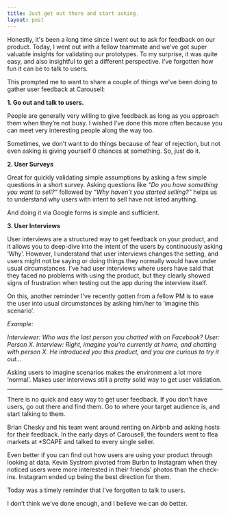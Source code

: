 ```yaml
---
title: Just get out there and start asking.
layout: post
---
```


Honestly, it's been a long time since I went out to ask for feedback on our product. Today, I went out with a fellow teammate and we’ve got super valuable insights for validating our prototypes. To my surprise, it was quite easy, and also insightful to get a different perspective. I’ve forgotten how fun it can be to talk to users.


This prompted me to want to share a couple of things we've been doing to gather user feedback at Carousell:


<b>1. Go out and talk to users.</b>

People are generally very willing to give feedback as long as you approach them when they’re not busy. I wished I’ve done this more often because you can meet very interesting people along the way too.


Sometimes, we don’t want to do things because of fear of rejection, but not even asking is giving yourself 0 chances at something. So, just do it.


<b>2. User Surveys</b>

Great for quickly validating simple assumptions by asking a few simple questions in a short survey.
Asking questions like <i>“Do you have something you want to sell?”</i> followed by <i>“Why haven’t you started selling?”</i> helps us to understand why users with intent to sell have not listed anything.


And doing it via Google forms is simple and sufficient.

<b>3. User Interviews</b>

User interviews are a structured way to get feedback on your product, and it allows you to deep-dive into the intent of the users by continuously asking ‘Why’. However, I understand that user interviews changes the setting, and users might not be saying or doing things they normally would have under usual circumstances. 
I’ve had user interviews where users have said that they faced no problems with using the product, but they clearly showed signs of frustration when testing out the app during the interview itself.


On this, another reminder I’ve recently gotten from a fellow PM is to ease the user into usual circumstances by asking him/her to ‘imagine this scenario’.


<i>Example:</i>


<i>Interviewer: Who was the last person you chatted with on Facebook?</i>
<i>User: Person X.</i>
<i>Interview: Right, imagine you’re currently at home, and chatting with person X. He introduced you this product, and you are curious to try it out...</i>


Asking users to imagine scenarios makes the environment a lot more ‘normal’. Makes user interviews still a pretty solid way to get user validation.


-----------------------------------------------------


There is no quick and easy way to get user feedback. If you don’t have users, go out there and find them. Go to where your target audience is, and start talking to them.


Brian Chesky and his team went around renting on Airbnb and asking hosts for their feedback.
In the early days of Carousell, the founders went to flea markets at *SCAPE and talked to every single seller.


Even better if you can find out how users are using your product through looking at data. Kevin Systrom pivoted from Burbn to Instagram when they noticed users were more interested in their friends' photos than the check-ins. Instagram ended up being the best direction for them.


Today was a timely reminder that I’ve forgotten to talk to users.


I don’t think we’ve done enough, and I believe we can do better.